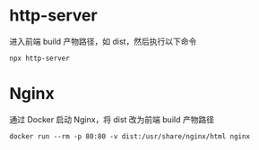# http-server
进入前端 build 产物路径，如 dist，然后执行以下命令
```
npx http-server
```

# Nginx
通过 Docker 启动 Nginx，将 dist 改为前端 build 产物路径
```
docker run --rm -p 80:80 -v dist:/usr/share/nginx/html nginx
```
